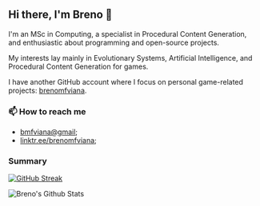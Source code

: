 ## Hi there, I'm Breno 👋

I'm an MSc in Computing, a specialist in Procedural Content Generation, and enthusiastic about programming and open-source projects.

My interests lay mainly in Evolutionary Systems, Artificial Intelligence, and Procedural Content Generation for games.

I have another GitHub account where I focus on personal game-related projects: [brenomfviana](https://github.com/brenomfviana).


### 📫 How to reach me

- [bmfviana@gmail](mailto:bmfviana@gmail);
- [linktr.ee/brenomfviana](https://linktr.ee/brenomfviana);


### Summary

[![GitHub Streak](https://github-readme-streak-stats.herokuapp.com/?user=brenov&theme=white&ring=474b4f&hide_border=true&currStreakNum=24292e&fire=474b4f&currStreakLabel=3d3d3d)](https://git.io/streak-stats)

<img align="left" alt="Breno's Github Stats" src="https://github-readme-stats.vercel.app/api?username=brenov&theme=graywhite&count_private=true&show_icons=true" />


<!--
**brenov/brenov** is a ✨ _special_ ✨ repository because its `README.md` (this file) appears on your GitHub profile.

Here are some ideas to get you started:
-->
<!--
- 🎓 I'm currently MSc student in Computer Science at ICMC-USP.
- 🔭 I’m currently working on game content generation.
- 🌱 I’m currently learning Unity3D.
- 👯 I’m looking to collaborate on ...
- 🤔 I’m looking for help with ...
- 💬 Ask me about ...

- 😄 Pronouns: ...
- ⚡ Fun fact: ...
-->
